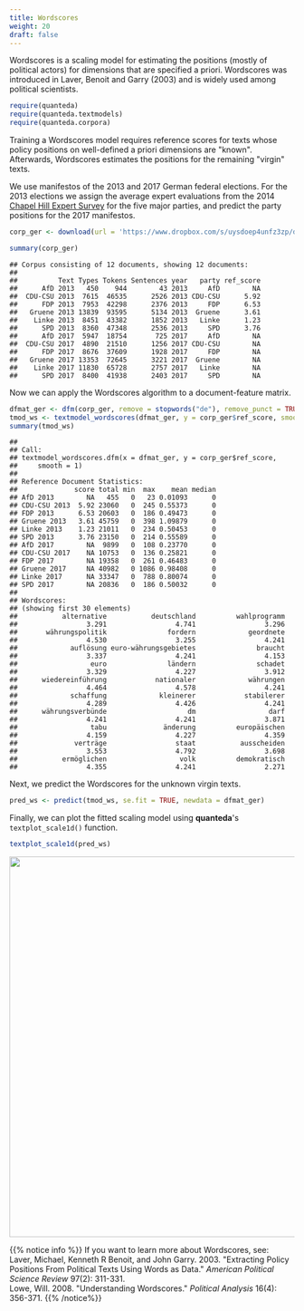 ```yaml
---
title: Wordscores
weight: 20
draft: false
---
```


Wordscores is a scaling model for estimating the positions (mostly of political actors) for dimensions that are specified a priori. Wordscores was introduced in Laver, Benoit and Garry (2003) and is widely used among political scientists.


```r
require(quanteda)
require(quanteda.textmodels)
require(quanteda.corpora)
```

Training a Wordscores model requires reference scores for texts whose policy positions on well-defined a priori dimensions are "known". Afterwards, Wordscores estimates the positions for the remaining "virgin" texts.

We use manifestos of the 2013 and 2017 German federal elections. For the 2013 elections we assign the average expert evaluations from the 2014 [Chapel Hill Expert Survey](https://www.chesdata.eu/) for the five major parties, and predict the party positions for the 2017 manifestos.


```r
corp_ger <- download(url = 'https://www.dropbox.com/s/uysdoep4unfz3zp/data_corpus_germanifestos.rds?dl=1')
```




```r
summary(corp_ger)
```

```
## Corpus consisting of 12 documents, showing 12 documents:
## 
##          Text Types Tokens Sentences year   party ref_score
##      AfD 2013   450    944        43 2013     AfD        NA
##  CDU-CSU 2013  7615  46535      2526 2013 CDU-CSU      5.92
##      FDP 2013  7953  42298      2376 2013     FDP      6.53
##   Gruene 2013 13839  93595      5134 2013  Gruene      3.61
##    Linke 2013  8451  43382      1852 2013   Linke      1.23
##      SPD 2013  8360  47348      2536 2013     SPD      3.76
##      AfD 2017  5947  18754       725 2017     AfD        NA
##  CDU-CSU 2017  4890  21510      1256 2017 CDU-CSU        NA
##      FDP 2017  8676  37609      1928 2017     FDP        NA
##   Gruene 2017 13353  72645      3221 2017  Gruene        NA
##    Linke 2017 11830  65728      2757 2017   Linke        NA
##      SPD 2017  8400  41938      2403 2017     SPD        NA
```

Now we can apply the Wordscores algorithm to a document-feature matrix.


```r
dfmat_ger <- dfm(corp_ger, remove = stopwords("de"), remove_punct = TRUE)
tmod_ws <- textmodel_wordscores(dfmat_ger, y = corp_ger$ref_score, smooth = 1)
summary(tmod_ws)
```

```
## 
## Call:
## textmodel_wordscores.dfm(x = dfmat_ger, y = corp_ger$ref_score, 
##     smooth = 1)
## 
## Reference Document Statistics:
##              score total min  max    mean median
## AfD 2013        NA   455   0   23 0.01093      0
## CDU-CSU 2013  5.92 23060   0  245 0.55373      0
## FDP 2013      6.53 20603   0  186 0.49473      0
## Gruene 2013   3.61 45759   0  398 1.09879      0
## Linke 2013    1.23 21011   0  234 0.50453      0
## SPD 2013      3.76 23150   0  214 0.55589      0
## AfD 2017        NA  9899   0  108 0.23770      0
## CDU-CSU 2017    NA 10753   0  136 0.25821      0
## FDP 2017        NA 19358   0  261 0.46483      0
## Gruene 2017     NA 40982   0 1086 0.98408      0
## Linke 2017      NA 33347   0  788 0.80074      0
## SPD 2017        NA 20836   0  186 0.50032      0
## 
## Wordscores:
## (showing first 30 elements)
##           alternative           deutschland          wahlprogramm 
##                 3.291                 4.741                 3.296 
##       währungspolitik               fordern             geordnete 
##                 4.530                 3.255                 4.241 
##             auflösung euro-währungsgebietes               braucht 
##                 3.337                 4.241                 4.153 
##                  euro               ländern               schadet 
##                 3.329                 4.227                 3.912 
##      wiedereinführung            nationaler             währungen 
##                 4.464                 4.578                 4.241 
##             schaffung             kleinerer            stabilerer 
##                 4.289                 4.426                 4.241 
##      währungsverbünde                    dm                  darf 
##                 4.241                 4.241                 3.871 
##                  tabu              änderung          europäischen 
##                 4.159                 4.227                 4.359 
##              verträge                 staat           ausscheiden 
##                 3.553                 4.792                 3.698 
##           ermöglichen                  volk          demokratisch 
##                 4.355                 4.241                 2.271
```

Next, we predict the Wordscores for the unknown virgin texts.


```r
pred_ws <- predict(tmod_ws, se.fit = TRUE, newdata = dfmat_ger)
```

Finally, we can plot the fitted scaling model using **quanteda**'s `textplot_scale1d()` function.


```r
textplot_scale1d(pred_ws)
```

<img src="/machine-learning/wordscores.en_files/figure-html/unnamed-chunk-7-1.png" width="672" />


{{% notice info %}}
If you want to learn more about Wordscores, see:  
Laver, Michael, Kenneth R Benoit, and John Garry. 2003. "Extracting Policy Positions From Political Texts Using Words as Data." _American Political Science Review_ 97(2): 311-331.  
Lowe, Will. 2008. "Understanding Wordscores." _Political Analysis_ 16(4): 356-371.
{{% /notice%}}
